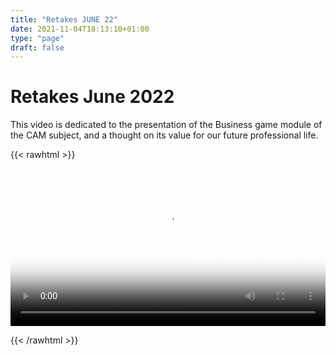 ```yaml
---
title: "Retakes JUNE 22"
date: 2021-11-04T18:13:10+01:00
type: "page"
draft: false
---
```


# Retakes June 2022

This video is dedicated to the presentation of the Business game module of the CAM subject, and a thought on its value for our future professional life.

{{< rawhtml >}}


<video id="video" width="100%" controls poster="../thumbnail3.png">
<source src="../retakes.mp4" type="video/mp4">`
Your browser does not support the video tag.
</video> 


{{< /rawhtml >}}